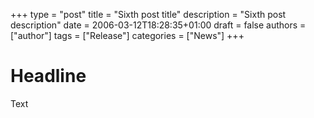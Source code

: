 +++
type = "post"
title = "Sixth post title"
description = "Sixth post description"
date = 2006-03-12T18:28:35+01:00
draft = false
authors = ["author"]
tags = ["Release"]
categories = ["News"]
+++

# Headline
Text

